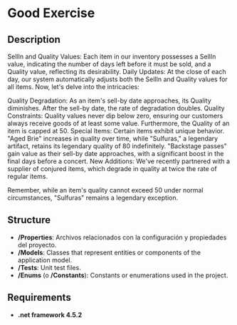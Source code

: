 # Good Exercise

## Description

SellIn and Quality Values: Each item in our inventory possesses a SellIn value, indicating the number of days left before it must be sold, and a Quality value, reflecting its desirability.
Daily Updates: At the close of each day, our system automatically adjusts both the SellIn and Quality values for all items.
Now, let's delve into the intricacies:

Quality Degradation: As an item's sell-by date approaches, its Quality diminishes. After the sell-by date, the rate of degradation doubles.
Quality Constraints: Quality values never dip below zero, ensuring our customers always receive goods of at least some value. Furthermore, the Quality of an item is capped at 50.
Special Items: Certain items exhibit unique behavior. "Aged Brie" increases in quality over time, while "Sulfuras," a legendary artifact, retains its legendary quality of 80 indefinitely. "Backstage passes" gain value as their sell-by date approaches, with a significant boost in the final days before a concert.
New Additions: We've recently partnered with a supplier of conjured items, which degrade in quality at twice the rate of regular items.

Remember, while an item's quality cannot exceed 50 under normal circumstances, "Sulfuras" remains a legendary exception.


## Structure
- **/Properties**: Archivos relacionados con la configuración y propiedades del proyecto.
- **/Models**: Classes that represent entities or components of the application model.
- **/Tests**: Unit test files.
- **/Enums** (o **/Constants**): Constants or enumerations used in the project.


## Requirements
- **.net framework 4.5.2**


